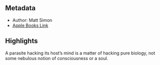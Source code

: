 ## Metadata
- Author: Matt Simon
- [Apple Books Link](ibooks://assetid/23F830942B147ADC4F073D3D76587A86)

## Highlights
A parasite hacking its host’s mind is a matter of hacking pure biology, not some nebulous notion of consciousness or a soul.